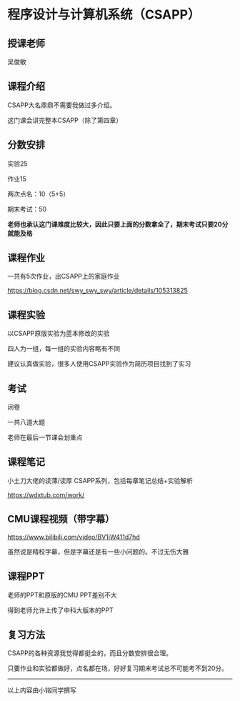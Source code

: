 # 程序设计与计算机系统（CSAPP）

## 授课老师

吴俊敏



## 课程介绍

CSAPP大名鼎鼎不需要我做过多介绍。

这门课会讲完整本CSAPP（除了第四章）



## 分数安排

实验25

作业15

两次点名：10（5+5）

期末考试：50

**老师也承认这门课难度比较大，因此只要上面的分数拿全了，期末考试只要20分就能及格**



## 课程作业

一共有5次作业，出CSAPP上的家庭作业

https://blog.csdn.net/swy_swy_swy/article/details/105313825



## 课程实验

以CSAPP原版实验为蓝本修改的实验

四人为一组，每一组的实验内容略有不同

建议认真做实验，很多人使用CSAPP实验作为简历项目找到了实习



## 考试

闭卷

一共八道大题

老师在最后一节课会划重点



## 课程笔记

小土刀大佬的读薄/读厚 CSAPP系列，包括每章笔记总结+实验解析

https://wdxtub.com/work/



## CMU课程视频（带字幕）

https://www.bilibili.com/video/BV1iW411d7hd

虽然说是精校字幕，但是字幕还是有一些小问题的。不过无伤大雅



## 课程PPT

老师的PPT和原版的CMU PPT差别不大

得到老师允许上传了中科大版本的PPT



## 复习方法

CSAPP的各种资源我觉得都挺全的，而且分数安排很合理。

只要作业和实验都做好，点名都在场，好好复习期末考试总不可能考不到20分。



------

以上内容由小铭同学撰写
